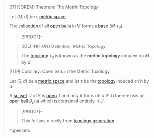 >[!THEOREM] Theorem: The Metric Topology
>
>Let $(M,d)$ be a [metric space](Metric%20Space.md).
>
>The [collection](../../../Set%20Theory/Collections/Collection.md) of all [open balls](Open%20Ball.md) in $M$ forms a [base](../Bases/Base%20for%20a%20Topological%20Space.md) $(M, \tau_d)$.
>
>>[!PROOF]-
>>
>>
>>
>
>>[!DEFINITION] Definition: Metric Topology
>>
>>The [topology](../Topologies/Topology.md) $\tau_d$ is known as the **metric topology** induced on $M$ by $d$.
>>
>

>[!TIP] Corollary: Open Sets in the Metric Topology
>
>Let $(S,d)$ be a [metric space](Metric%20Space.md) and let $\tau$ be the [topology](The%20Metric%20Topology.md) induced on it by $d$.
>
>A [subset](../../../Set%20Theory/Subset.md) $U$ of $S$ is [open](../Topologies/Open%20Subset.md) if and only if for each $u \in U$ there exists an [open ball](Open%20Ball.md) $B_\varepsilon (u)$ which is contained entirely in $U$.
>
>>[!PROOF]-
>>
>>This follows directly from [topology generation](../Bases/Topology%20Generation.md).
>>
>
>^opensets
>